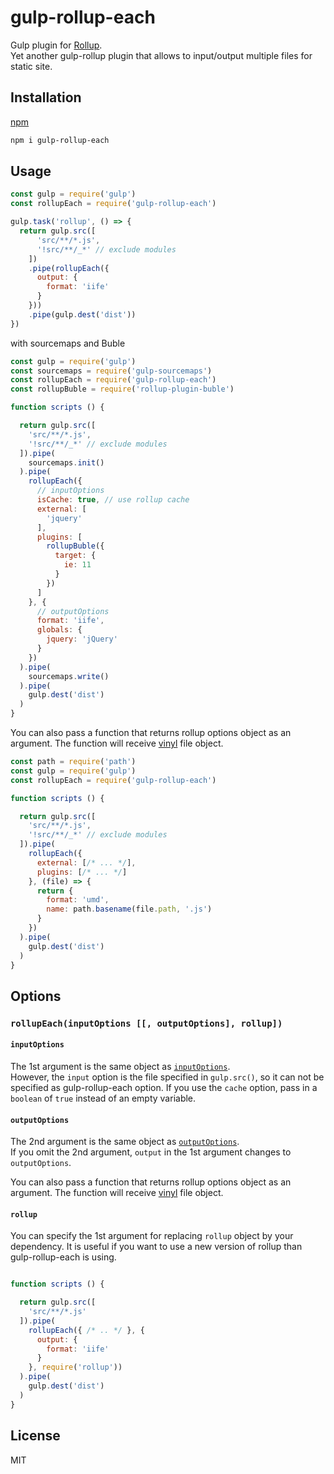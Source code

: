 # gulp-rollup-each

Gulp plugin for [Rollup](https://rollupjs.org).<br>
Yet another gulp-rollup plugin that allows to input/output multiple files for static site.

## Installation

[npm](https://www.npmjs.com/package/gulp-rollup-each)

```sh
npm i gulp-rollup-each
```

## Usage

```js
const gulp = require('gulp')
const rollupEach = require('gulp-rollup-each')

gulp.task('rollup', () => {
  return gulp.src([
      'src/**/*.js',
      '!src/**/_*' // exclude modules
    ])
    .pipe(rollupEach({
      output: {
        format: 'iife'
      }
    }))
    .pipe(gulp.dest('dist'))
})
```

with sourcemaps and Buble

```js
const gulp = require('gulp')
const sourcemaps = require('gulp-sourcemaps')
const rollupEach = require('gulp-rollup-each')
const rollupBuble = require('rollup-plugin-buble')

function scripts () {

  return gulp.src([
    'src/**/*.js',
    '!src/**/_*' // exclude modules
  ]).pipe(
    sourcemaps.init()
  ).pipe(
    rollupEach({
      // inputOptions
      isCache: true, // use rollup cache
      external: [
        'jquery'
      ],
      plugins: [
        rollupBuble({
          target: {
            ie: 11
          }
        })
      ]
    }, {
      // outputOptions
      format: 'iife',
      globals: {
        jquery: 'jQuery'
      }
    })
  ).pipe(
    sourcemaps.write()
  ).pipe(
    gulp.dest('dist')
  )
}
```

You can also pass a function that returns rollup options object as an argument. The function will receive [vinyl](https://github.com/gulpjs/vinyl) file object.

```js
const path = require('path')
const gulp = require('gulp')
const rollupEach = require('gulp-rollup-each')

function scripts () {

  return gulp.src([
    'src/**/*.js',
    '!src/**/_*' // exclude modules
  ]).pipe(
    rollupEach({
      external: [/* ... */],
      plugins: [/* ... */]
    }, (file) => {
      return {
        format: 'umd',
        name: path.basename(file.path, '.js')
      }
    })
  ).pipe(
    gulp.dest('dist')
  )
}
```

## Options

### `rollupEach(inputOptions [[, outputOptions], rollup])`

#### `inputOptions`

The 1st argument is the same object as [`inputOptions`](https://rollupjs.org/#inputoptions).<br>
However, the `input` option is the file specified in `gulp.src()`, so it can not be specified as gulp-rollup-each option. If you use the `cache` option, pass in a `boolean` of `true` instead of an empty variable.

#### `outputOptions`

The 2nd argument is the same object as [`outputOptions`](https://rollupjs.org/#outputoptions).<br>
If you omit the 2nd argument, `output` in the 1st argument changes to `outputOptions`.

You can also pass a function that returns rollup options object as an argument. The function will receive [vinyl](https://github.com/gulpjs/vinyl) file object.

#### `rollup`

You can specify the 1st argument for replacing `rollup` object by your dependency. It is useful if you want to use a new version of rollup than gulp-rollup-each is using.

```js

function scripts () {

  return gulp.src([
    'src/**/*.js'
  ]).pipe(
    rollupEach({ /* .. */ }, {
      output: {
        format: 'iife'
      }
    }, require('rollup'))
  ).pipe(
    gulp.dest('dist')
  )
}

```

## License

MIT
